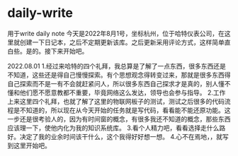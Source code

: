 # daily-write
用于write daily note
今天是2022年8月1号，坐标杭州，位于哈特仪表公司，在这里就创建一下日记本，之后不定期更新该库。之后更新采用评论方式，这样简单直白些。是的。接下来开始吧。

2022.08.01
1.经过来哈特的四个礼拜，我总算是了解了一点东西，很多东西还是不知道，这些还是得自己慢慢探索。有个思想观念得转变过来，那就是很多东西得自己探索而不是一有不会就赶紧问人，所以很多东西自己探求才是真的，别人懂不懂和他们愿不愿意教都不重要，毕竟网络这么发达，领导也会参与指导。
2.工作上来这里四个礼拜，也就了解了这里的物联网板子的测试，测试之后很多的代码流程是不知道的，所以现在从今天开始的任务就是写代码，看看能不能还原功能。这一步还是很考验人的，因为有时间窗的概念，有很多我还不知道的概念，那些东西应该理一下，使他内化为我的知识系统库。
3.看个人精力吧，看看选择走什么路好。决定了我的业余时间该干什么，这个我得好好想一想。
4.心不在焉地，，就写到这里开始吧。


